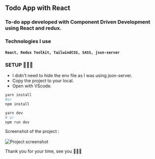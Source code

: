## Todo App with React

### To-do app developed with Component Driven Development using React and redux.

### Technologies I use

#### `React, Redux Toolkit, TailwindCSS, SASS, json-server`

### SETUP 🚀🚀🚀

- I didn't need to hide the env file as I was using json-server.
- Copy the project to your local.
- Open with VScode.

```bash
yarn install
#or
npm install

yarn dev
# or
npm run dev
```

Screenshot of the project : <br> <br>
![Project screenshot](https://user-images.githubusercontent.com/25962055/172490916-699a7d5b-65f7-4489-8472-617e3e26b01a.png)

Thank you for your time, see you 🚀🚀🚀
